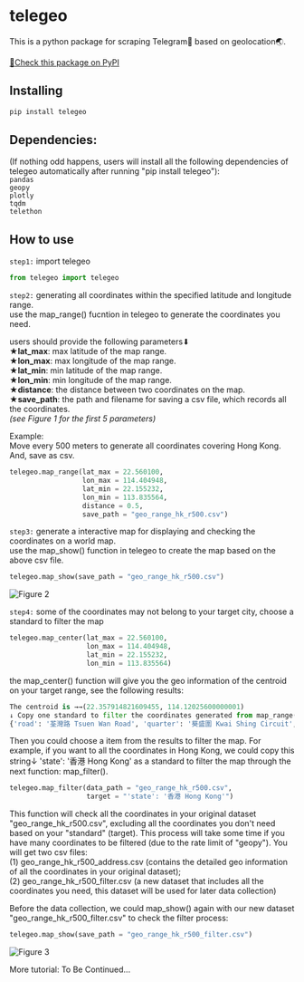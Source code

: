 # telegeo

This is a python package for scraping Telegram:iphone: based on geolocation:earth_asia:.

[:loudspeaker:Check this package on PyPI](https://pypi.org/project/telegeo/)

## Installing
```py
pip install telegeo
```

## Dependencies:
(If nothing odd happens, users will install all the following dependencies of telegeo automatically after running "pip install telegeo"):  
`pandas`  
`geopy`  
`plotly`  
`tqdm`  
`telethon`  

## How to use
`step1:` import telegeo
```py
from telegeo import telegeo
```

`step2:` generating all coordinates within the specified latitude and longitude range.  
use the map_range() fucntion in telegeo to generate the coordinates you need.

users should provide the following parameters⬇  
★**lat_max**: max latitude of the map range.  
★**lon_max**: max longitude of the map range.  
★**lat_min**: min latitude of the map range.  
★**lon_min**: min longitude of the map range.  
★**distance**: the distance between two coordinates on the map.  
★**save_path**: the path and filename for saving a csv file, which records all the coordinates.  
_(see Figure 1 for the first 5 parameters)_

Example:   
Move every 500 meters to generate all coordinates covering Hong Kong.
And, save as csv.
```py
telegeo.map_range(lat_max = 22.560100,
                  lon_max = 114.404948,
                  lat_min = 22.155232,
                  lon_min = 113.835564,
                  distance = 0.5,
                  save_path = "geo_range_hk_r500.csv")
```
`step3:` generate a interactive map for displaying and checking the coordinates on a world map.  
use the map_show() function in telegeo to create the map based on the above csv file.

```py
telegeo.map_show(save_path = "geo_range_hk_r500.csv")
```
![Figure 2](https://user-images.githubusercontent.com/60833574/187110262-5f72ae26-171d-4493-9844-e67ced0e90d7.png)

`step4:` some of the coordinates may not belong to your target city, choose a standard to filter the map
```py
telegeo.map_center(lat_max = 22.560100,
                   lon_max = 114.404948,
                   lat_min = 22.155232,
                   lon_min = 113.835564)
```
the map_center() function will give you the geo information of the centroid on your target range, see the following results:
```py
The centroid is →→(22.357914821609455, 114.12025600000001)
↓ Copy one standard to filter the coordinates generated from map_range() ↓ (e.g. 'state': '香港 Hong Kong') 
{'road': '荃灣路 Tsuen Wan Road', 'quarter': '葵盛圍 Kwai Shing Circuit', 'suburb': '下葵涌 Ha Kwai Chung', 'town': '葵涌 Kwai Chung', 'county': '葵青區 Kwai Tsing District', 'region': '新界 New Territories', 'state': '香港 Hong Kong', 'ISO3166-2-lvl3': 'CN-HK', 'country': '中国', 'country_code': 'cn'}
```
Then you could choose a item from the results to filter the map. For example, if you want to all the coordinates in Hong Kong, we could copy this string↓
'state': '香港 Hong Kong' as a standard to filter the map through the next function: map_filter().

```py
telegeo.map_filter(data_path = "geo_range_hk_r500.csv",
                   target = "'state': '香港 Hong Kong'")
```
This function will check all the coordinates in your original dataset "geo_range_hk_r500.csv", excluding all the coordinates you don't need based on your "standard" (target). 
This process will take some time if you have many coordinates to be filtered (due to the rate limit of "geopy"). You will get two csv files:   
(1) geo_range_hk_r500_address.csv (contains the detailed geo information of all the coordinates in your original dataset);   
(2) geo_range_hk_r500_filter.csv (a new dataset that includes all the coordinates you need, this dataset will be used for later data collection)  

Before the data collection, we could map_show() again with our new dataset "geo_range_hk_r500_filter.csv" to check the filter process:
```py
telegeo.map_show(save_path = "geo_range_hk_r500_filter.csv")
```
![Figure 3](https://user-images.githubusercontent.com/60833574/189328080-8a6a9929-9d0c-4991-ba5b-0af68bf53f1e.png)


More tutorial: To Be Continued...
